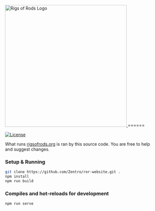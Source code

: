 <a href="http://rigsofrods.org">
    <img src="src/assets/RoR_Logo.png" width="400" alt="Rigs of Rods Logo" />
</a>
======

[![License](https://img.shields.io/badge/License-Apache%202.0-blue.svg)](https://opensource.org/licenses/Apache-2.0)

What runs [rigsofrods.org](http://rigsofrods.org) is ran by this source code. You are free to help and suggest changes.

### Setup & Running
```bash
git clone https://github.com/Zentro/ror-website.git .
npm install
npm run build
```

### Compiles and hot-reloads for development
```
npm run serve
```
